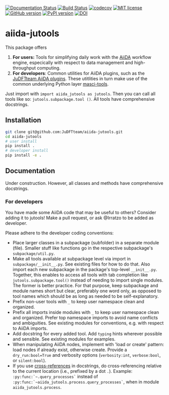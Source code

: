[![Documentation Status](https://readthedocs.org/projects/aiida-jutools/badge/?version=latest)](https://aiida-jutools.readthedocs.io/en/latest/?badge=latest)
[![Build Status](https://travis-ci.org/JuDFTteam/aiida-jutools.svg?branch=master)](https://travis-ci.org/JuDFTteam/aiida-jutools)
[![codecov](https://codecov.io/gh/JuDFTteam/aiida-jutools/branch/master/graph/badge.svg)](https://codecov.io/gh/JuDFTteam/aiida-jutools)
[![MIT license](http://img.shields.io/badge/license-MIT-brightgreen.svg)](http://opensource.org/licenses/MIT)
[![GitHub version](https://badge.fury.io/gh/JuDFTteam%2Faiida-jutools.svg)](https://badge.fury.io/gh/JuDFTteam%2Faiida-jutools)
[![PyPI version](https://badge.fury.io/py/aiida-jutools.svg)](https://badge.fury.io/py/aiida-jutools)
[![DOI](https://zenodo.org/badge/DOI/10.5281/zenodo.10429636.svg)](https://doi.org/10.5281/zenodo.10429636)

# aiida-jutools

This package offers

1. **For users:** Tools for simplifying daily work with the [AiiDA](https://aiida.net) workflow engine, especically with respect to data management and high-throughput computing.
2. **For developers**: Common utilities for AiiDA plugins, such as the [JuDFTteam AiiDA plugins](https://github.com/JuDFTteam). These utitlities in turn make use of the common underlying Python layer [masci-tools](https://github.com/JuDFTteam/masci-tools).
<!-- 3. Science tools: -->
<!--   - `jutools.structure.structure_analyzer.analyze_symmetry` -->

Just import with ``import aiida_jutools as jutools``. Then you can call all tools like so: ``jutools.subpackage.tool
()``. All tools have comprehensive docstrings.

## Installation

```bash
git clone git@github.com:JuDFTteam/aiida-jutools.git
cd aiida-jutools
# user install
pip install .
# developer install
pip install -e .
```

## Documentation

Under construction. However, all classes and methods have comprehensive docstrings.

### For developers

You have made some AiiDA code that may be useful to others? Consider adding it to jutools! Make a pull request, or
ask @Irratzo to be added as developer.

Please adhere to the developer coding conventions:
- Place larger classes in a subpackage (subfolder) in a separate module (file). Smaller stuff like functions go in the
  respective subpackage's ``subpackage/util.py``.
- Make all tools available at subpackage level via import in ``subpackage/__init__.py``. See existing files for how
  to do that. Also import each new subpackage in the package's top-level ``__init__.py``. Together, this enables to
  access all tools with tab completion like ``jutools.subpackage.tool()`` instead of needing to import single modules.
  The former is better practice. For that purpose, keep subpackage and module names short but clear, preferably one
  word only, as opposed to tool names which should be as long as needed to be self-explanatory.
- Prefix non-user tools with ``_`` to keep user namespace clean and organized.
- Prefix all imports inside modules with ``_`` to keep user namespace clean and organized. Prefer top namespace
  imports to avoid name conflicts and ambiguities. See existing modules for conventions, e.g. with respect to AiiDA
  imports.
- Add docstring for every added tool. Add ``typing`` hints wherever possible and sensible. See existing modules for
  examples.
- When manipulating AiiDA nodes, implement with 'load or create' pattern: load nodes if already exist, otherwise create.
  Provide a ``dry_run:bool=True`` and verbosity options (``verbosity:int``, ``verbose:bool``, or ``silent:bool``).
- If you use [cross-references](https://www.sphinx-doc.org/en/master/usage/restructuredtext/domains.html#cross-referencing-python-objects)
  in docstrings, do cross-referencing relative to the current location (i.e., prefixed by a dot `.`). Example:
  `` :py:func:`~.query_processes` `` instead of
  `` :py:func:`~aiida_jutools.process.query_processes` ``, when in module `aiida_jutools.process`.
